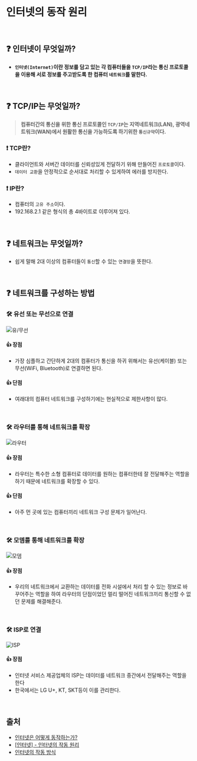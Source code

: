 # 인터넷의 동작 원리
<br/>

## ❓ 인터넷이 무엇일까?
- **```인터넷(Internet)```이란 정보를 담고 있는 각 컴퓨터들을 ```TCP/IP```라는 통신 프로토콜을 이용해 서로 정보를 주고받도록 한 컴퓨터 ```네트워크```를 말한다.**
<br/>

## ❓ TCP/IP는 무엇일까?
> **컴퓨터간의 통신을 위한 통신 프로토콜인 ```TCP/IP```는 지역네트워크(LAN), 광역네트워크(WAN)에서 원활한 통신을 가능하도록 하기위한 ```통신규약```이다.**
### ❗ TCP란?
- 클라이언트와 서버간 데이터를 신뢰성있게 전달하기 위해 만들어진 ```프로토콜```이다.
- ```데이터 교환```을 안정적으로 순서대로 처리할 수 있게하여 에러를 방지한다.
### ❗️ IP란?
- 컴퓨터의 ```고유 주소```이다.
- 192.168.2.1 같은 형식의 총 4바이트로 이루어져 있다.
<br/>

## ❓ 네트워크는 무엇일까?
- 쉽게 말해 2대 이상의 컴퓨터들이 ```통신```할 수 있는 ```연결망```을 뜻한다.
<br/>

## ❓ 네트워크를 구성하는 방법
### 🛠 유선 또는 무선으로 연결
![유/무선](https://img1.daumcdn.net/thumb/R1280x0/?scode=mtistory2&fname=https%3A%2F%2Fblog.kakaocdn.net%2Fdn%2FbyYLDR%2Fbtrz4OX8cKT%2FmhMSzWMoVsenaas6AQfhrk%2Fimg.png)
#### 👍 장점
- 가장 심플하고 간단하게 2대의 컴퓨터가 통신을 하귀 위해서는 유선(케이블) 또는 무선(WiFi, Bluetooth)로 연결하면 된다.
#### 👍 단점
- 여래대의 컴퓨터 네트워크를 구성하기에는 현실적으로 제한사항이 많다.
<br/>

### 🛠 라우터를 통해 네트워크를 확장
![라우터](https://img1.daumcdn.net/thumb/R1280x0/?scode=mtistory2&fname=https%3A%2F%2Fblog.kakaocdn.net%2Fdn%2FbSTG52%2Fbtrz44zHTrI%2FSP3DgHc4bukTExHKRdN0j0%2Fimg.png)
#### 👍 장점
- 라우터는 특수한 소형 컴퓨터로 데이터를 원하는 컴퓨터한테 잘 전달해주는 역할을 하기 때문에 네트워크를 확장할 수 있다.
#### 👍 단점
- 아주 먼 곳에 있는 컴퓨터끼리 네트워크 구성 문제가 일어난다.
<br/>

### 🛠 모뎀를 통해 네트워크를 확장
![모뎀](https://img1.daumcdn.net/thumb/R1280x0/?scode=mtistory2&fname=https%3A%2F%2Fblog.kakaocdn.net%2Fdn%2FZpr3o%2FbtrzZ3P3EX7%2FwTmGv8K2Zga1mtEHQc56N1%2Fimg.png)
#### 👍 장점
- 우리의 네트워크에서 교환하는 데이터를 전화 시설에서 처리 할 수 있는 정보로 바꾸어주는 역할을 하여 라우터의 단점이었던 멀리 떨어진 네트워크끼리 통신할 수 없던 문제를 해결해준다.
<br/>

### 🛠 ISP로 연결
![ISP](https://img1.daumcdn.net/thumb/R1280x0/?scode=mtistory2&fname=https%3A%2F%2Fblog.kakaocdn.net%2Fdn%2FNM03a%2Fbtrz440OnZi%2FcUSEymnLiiBLNVbGyLymRk%2Fimg.png)
#### 👍 장점
- 인터넷 서비스 제공업체의 ISP는 데이터를 네트워크 중간에서 전달해주는 역할을 한다
- 한국에서는 LG U+, KT, SKT등이 이를 관리한다.
<br/>

## 출처
- [인터넷은 어떻게 동작하는가?](https://developer.mozilla.org/ko/docs/Learn/Common_questions/Web_mechanics/How_does_the_Internet_work)
- [[인터넷] - 인터넷의 작동 원리](https://seing.tistory.com/182)
- [인터넷의 작동 방식](https://www.cloudflare.com/ko-kr/learning/network-layer/how-does-the-internet-work/)
